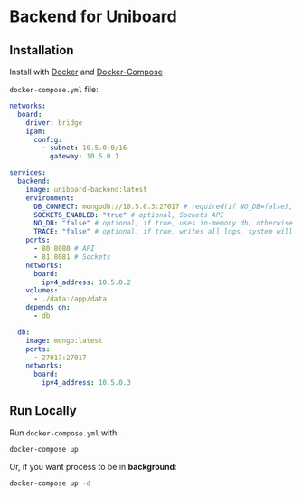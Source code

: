 
# Backend for Uniboard


## Installation

Install with [Docker](https://docs.docker.com/engine/install/) and [Docker-Compose](https://docs.docker.com/compose/install/)

`docker-compose.yml` file:
```yml
networks:
  board:
    driver: bridge
    ipam:
      config:
        - subnet: 10.5.0.0/16
          gateway: 10.5.0.1

services:
  backend:
    image: uniboard-backend:latest
    environment:
      DB_CONNECT: mongodb://10.5.0.3:27017 # required(if NO_DB=false), connect url to MongoDB
      SOCKETS_ENABLED: "true" # optional, Sockets API
      NO_DB: "false" # optional, if true, uses in-memory db, otherwise uses MongoDB
      TRACE: "false" # optional, if true, writes all logs, system will be slower
    ports:
      - 80:8080 # API
      - 81:8081 # Sockets
    networks:
      board:
        ipv4_address: 10.5.0.2
    volumes:
      - ./data:/app/data
    depends_on:
      - db

  db:
    image: mongo:latest
    ports:
      - 27017:27017
    networks:
      board:
        ipv4_address: 10.5.0.3
```
## Run Locally

Run `docker-compose.yml` with:
```bash
docker-compose up
```
Or, if you want process to be in **background**:
```bash
docker-compose up -d
```